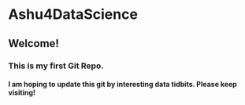 Ashu4DataScience
================

## Welcome!
### This is my first Git Repo.
#### I am hoping to update this git by interesting data tidbits. Please keep visiting!
